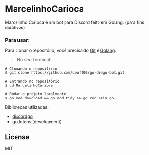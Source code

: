 # MarcelinhoCarioca
Marcelinho Carioca é um bot para Discord feito em Golang. (para fins didáticos)

### Para usar:
  Para clonar o repositório, você precisa do [Git](https://git-scm.com) e [Golang](https://golang.org).

 > No seu Terminal:
```
# Clonando o repositório
$ git clone https://github.com/Leoff00/go-diego-bot.git

# Entrando no repositório
$ cd MarcelinhoCarioca

# Rodar o projeto localmente
$ go mod download && go mod tidy && go run main.go
```

  Bibliotecas utilizadas:

  - [discordgo](https://pkg.go.dev/github.com/bwmarrin/discordgo)
  - godotenv (development)

## License

MIT
